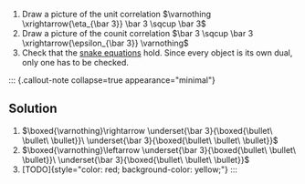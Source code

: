
1. Draw a picture of the unit correlation 
   $\varnothing \xrightarrow{\eta_{\bar 3}} \bar 3 \sqcup \bar 3$
2. Draw a picture of the counit correlation
   $\bar 3 \sqcup \bar 3 \xrightarrow{\epsilon_{\bar 3}} \varnothing$
3. Check that the [snake equations](/docs/math/defs/dual.qmd) hold. 
   Since every object is its own dual, only one has to be checked.


::: {.callout-note collapse=true appearance="minimal"}
## Solution

1. $\boxed{\varnothing}\rightarrow \underset{\bar 3}{\boxed{\bullet\ \bullet\ \bullet}}\  \underset{\bar 3}{\boxed{\bullet\ \bullet\ \bullet}}$
2. $\boxed{\varnothing}\leftarrow \underset{\bar 3}{\boxed{\bullet\ \bullet\ \bullet}}\  \underset{\bar 3}{\boxed{\bullet\ \bullet\ \bullet}}$
3. [TODO]{style="color: red; background-color: yellow;"}
:::